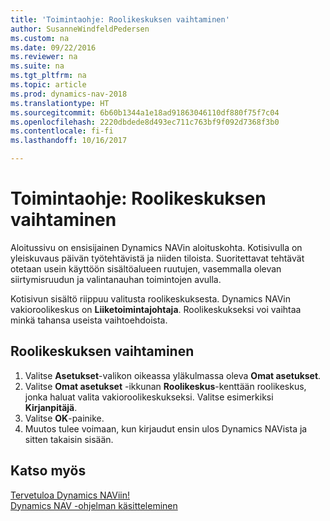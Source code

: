 ```yaml
---
title: 'Toimintaohje: Roolikeskuksen vaihtaminen'
author: SusanneWindfeldPedersen
ms.custom: na
ms.date: 09/22/2016
ms.reviewer: na
ms.suite: na
ms.tgt_pltfrm: na
ms.topic: article
ms.prod: dynamics-nav-2018
ms.translationtype: HT
ms.sourcegitcommit: 6b60b1344a1e18ad91863046110df880f75f7c04
ms.openlocfilehash: 2220dbdede8d493ec711c763bf9f092d7368f3b0
ms.contentlocale: fi-fi
ms.lasthandoff: 10/16/2017

---
```


# <a name="how-to-change-the-role-center"></a>Toimintaohje: Roolikeskuksen vaihtaminen
Aloitussivu on ensisijainen Dynamics NAVin aloituskohta. Kotisivulla on yleiskuvaus päivän työtehtävistä ja niiden tiloista. Suoritettavat tehtävät otetaan usein käyttöön sisältöalueen ruutujen, vasemmalla olevan siirtymisruudun ja valintanauhan toimintojen avulla.

Kotisivun sisältö riippuu valitusta roolikeskuksesta. Dynamics NAVin vakioroolikeskus on **Liiketoimintajohtaja**. Roolikeskukseksi voi vaihtaa minkä tahansa useista vaihtoehdoista.

## <a name="to-change-role-center"></a>Roolikeskuksen vaihtaminen
1. Valitse **Asetukset**-valikon oikeassa yläkulmassa oleva **Omat asetukset**.
2. Valitse **Omat asetukset** -ikkunan **Roolikeskus**-kenttään roolikeskus, jonka haluat valita vakioroolikeskukseksi. Valitse esimerkiksi **Kirjanpitäjä**.
3. Valitse **OK**-painike.
4. Muutos tulee voimaan, kun kirjaudut ensin ulos Dynamics NAVista ja sitten takaisin sisään.

## <a name="see-also"></a>Katso myös
[Tervetuloa Dynamics NAViin!](across-get-started.md)  
[Dynamics NAV -ohjelman käsitteleminen](ui-work-product.md)  


